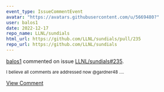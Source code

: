 ```yaml
---
event_type: IssueCommentEvent
avatar: "https://avatars.githubusercontent.com/u/5669480?"
user: balos1
date: 2022-12-17
repo_name: LLNL/sundials
html_url: https://github.com/LLNL/sundials/pull/235
repo_url: https://github.com/LLNL/sundials
---
```


<a href='https://github.com/balos1' target='_blank'>balos1</a> commented on issue <a href='https://github.com/LLNL/sundials/pull/235' target='_blank'>LLNL/sundials#235</a>.

<small>I believe all comments are addressed now @gardner48 ....</small>

<a href='https://github.com/LLNL/sundials/pull/235' target='_blank'>View Comment</a>